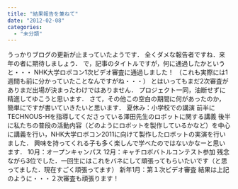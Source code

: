 ```yaml
---
title: "結果報告を兼ねて"
date: "2012-02-08"
categories: 
  - "未分類"
---
```


うっかりブログの更新が止まっていたようです． 全くダメな報告者ですね．来年の者に期待しましょう． で，記事のタイトルですが，何に通過したかというと・・・ NHK大学ロボコン1次ビデオ審査に通過しました！ （これも実際には1週間も前に分かっていたことなんですがね・・・） とはいってもまだ2次審査がありまだ出場が決まったわけではありません． プロジェクト一同，油断せずに精進してゆこうと思います． さて，その他この空白の期間に何があったのか，簡単にですが書いていきたいと思います． 夏休み：小学校での講演 前半にTECHNOUS-Hを指導してくださっている澤田先生のロボットに関する講義 後半に私たちの普段の活動内容（どのようにロボットを製作しているかなど）を中心に講義を行い，NHK大学ロボコン2011に向けて製作したロボットの実演を行いました． 興味を持ってくれる子も多く楽しんで学べたのではないかなーと思います． 10月：オープンキャンパス 12月：キャチロボバトルコンテスト参加 残念ながら3位でした．一回生にはこれをバネにして頑張ってもらいたいです（と思ってました．現在すごく頑張ってます） 新年1月：第１次ビデオ審査 結果は上記のように・・・２次審査も頑張ります！
